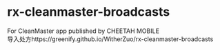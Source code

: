 # rx-cleanmaster-broadcasts
For CleanMaster app published by CHEETAH MOBILE <br> 导入处方https://greenify.github.io/WitherZuo/rx-cleanmaster-broadcasts
